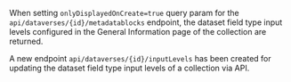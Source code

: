 When setting ``onlyDisplayedOnCreate=true`` query param for the ``api/dataverses/{id}/metadatablocks`` endpoint, the dataset field type input levels configured in the General Information page of the collection are returned.

A new endpoint ``api/dataverses/{id}/inputLevels`` has been created for updating the dataset field type input levels of a collection via API.
